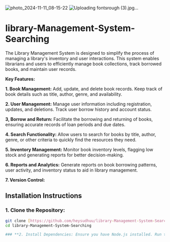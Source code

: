 ![photo_2024-11-11_08-15-22](https://github.com/user-attachments/assets/f39aed4d-a682-474d-a821-e09c036afeed)
![Uploading fontsrough (3).jpg…]()

# library-Management-System-Searching
The Library Management System is designed to simplify the process of managing a library's inventory and user interactions. This system enables librarians and users to efficiently manage book collections, track borrowed books, and maintain user records.

**Key Features:**


**1. Book Management:** Add, update, and delete book records. Keep track of book details such as title, author, genre, and availability.

**2. User Management:** Manage user information including registration, updates, and deletions. Track user borrow history and account status.

**3, Borrow and Return:** Facilitate the borrowing and returning of books, ensuring accurate records of loan periods and due dates.

**4. Search Functionality:** Allow users to search for books by title, author, genre, or other criteria to quickly find the resources they need.

**5. Inventory Management:** Monitor book inventory levels, flagging low stock and generating reports for better decision-making.

**6. Reports and Analytics:** Generate reports on book borrowing patterns, user activity, and inventory status to aid in library management.

**7. Version Control:** 

## **Installation Instructions**

### **1. Clone the Repository:**

```bash
git clone [https://github.com/heysudhuu/library-Management-System-Searching.git]
cd library-Management-System-Searching

### **2. Install Dependencies: Ensure you have Node.js installed. Run the following command to install the required dependencies:

